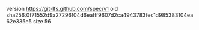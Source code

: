 version https://git-lfs.github.com/spec/v1
oid sha256:0f71552d9a27296f04d6eafff9607d2ca4943783fec1d985383104ea62e335e5
size 56
